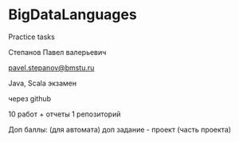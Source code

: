 # BigDataLanguages
Practice tasks

Степанов Павел валерьевич

pavel.stepanov@bmstu.ru

Java, Scala
экзамен

через github

10 работ + отчеты
1 репозиторий

Доп баллы: (для автомата)
доп задание - проект (часть проекта)
